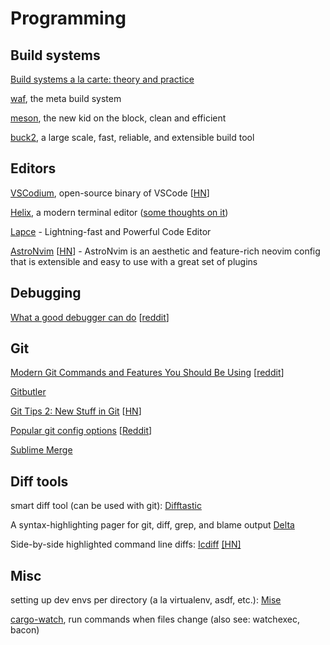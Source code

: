 # Programming

## Build systems

[Build systems a la carte: theory and practice](https://simon.peytonjones.org/build-systems-a-la-carte-theory-and-practice/)

[waf](https://waf.io/), the meta build system

[meson](https://mesonbuild.com/), the new kid on the block, clean and
efficient

[buck2](https://buck2.build/), a large scale, fast, reliable, and extensible build tool

## Editors

[VSCodium](https://vscodium.com/), open-source binary of VSCode [[HN](https://news.ycombinator.com/item?id=31604932)]

[Helix](https://helix-editor.com/), a modern terminal editor ([some thoughts on it](https://phaazon.net/blog/more-hindsight-vim-helix-kakoune))

[Lapce](https://lapce.dev/) - Lightning-fast and Powerful Code Editor

[AstroNvim](https://github.com/AstroNvim/AstroNvim) [[HN](https://news.ycombinator.com/item?id=35105657)] - AstroNvim is an aesthetic and feature-rich neovim config that is extensible and easy to use with a great set of plugins

## Debugging

[What a good debugger can do](https://werat.dev/blog/what-a-good-debugger-can-do/) [[reddit](https://www.reddit.com/r/programming/comments/11nmccf/what_a_good_debugger_can_do/)]

## Git

[Modern Git Commands and Features You Should Be Using](https://martinheinz.dev/blog/109) [[reddit](https://www.reddit.com/r/programming/comments/1bafh54/modern_git_commands_and_features_you_should_be/)]

[Gitbutler](https://gitbutler.com/)

[Git Tips 2: New Stuff in Git](https://blog.gitbutler.com/git-tips-2-new-stuff-in-git/) [[HN](https://news.ycombinator.com/item?id=39356042)]

[Popular git config options](https://jvns.ca/blog/2024/02/16/popular-git-config-options/) [[Reddit](https://www.reddit.com/r/programming/comments/1atowsj/popular_git_config_options/)]

[Sublime Merge](https://www.sublimemerge.com/)

## Diff tools

smart diff tool (can be used with git): [Difftastic](https://difftastic.wilfred.me.uk/)

A syntax-highlighting pager for git, diff, grep, and blame output [Delta](https://github.com/dandavison/delta)

Side-by-side highlighted command line diffs: [Icdiff](https://www.jefftk.com/icdiff) [[HN]](https://news.ycombinator.com/item?id=23744381)

## Misc

setting up dev envs per directory (a la virtualenv, asdf, etc.): [Mise](https://github.com/jdx/mise)

[cargo-watch](https://github.com/watchexec/cargo-watch), run commands when files change (also see: watchexec, bacon)
